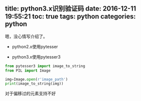 title: python3.x识别验证码
date: 2016-12-11 19:55:21
toc: true
tags: python
categories: python
---


嗯，没心情写介绍了。

- python2.x使用pytesser

- python3.x使用pytesser3

```python
from pytesser3 import image_to_string
from PIL import Image

img=Image.open(r'image_path')
print(image_to_string(img))
```

对于偏移过的元素支持不好